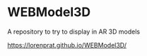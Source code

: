 # WEBModel3D
A repository to try to display in AR 3D models


https://lorenprat.github.io/WEBModel3D/
